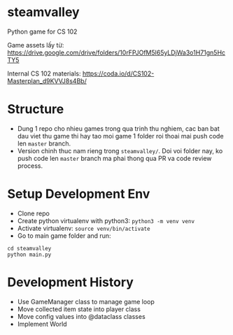 # steamvalley
Python game for CS 102

Game assets lấy từ: https://drive.google.com/drive/folders/10rFPJOfM5l65yLDjWa3o1H71gn5HcTY5

Internal CS 102 materials: https://coda.io/d/CS102-Masterplan_d9KVVJ8s4Bb/

# Structure

* Dung 1 repo cho nhieu games trong qua trinh thu nghiem, cac ban bat dau viet thu game thi hay tao moi game 1 folder roi thoai mai push code len `master` branch.
* Version chinh thuc nam rieng trong `steamvalley/`. Doi voi folder nay, ko push code len `master` branch ma phai thong qua PR va code review process.

# Setup Development Env

* Clone repo
* Create python virtualenv with python3: `python3 -m venv venv`
* Activate virtualenv: `source venv/bin/activate`
* Go to main game folder and run:
 
```
cd steamvalley
python main.py
```

# Development History

* Use GameManager class to manage game loop
* Move collected item state into player class
* Move config values into @dataclass classes
* Implement World
